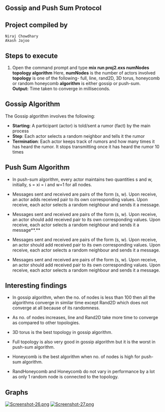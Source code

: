 ## Gossip and Push Sum Protocol
	
## Project compiled by
	Niraj Chowdhary
	Akash Jajoo

## Steps to execute
1.  Open the command prompt and type **mix run proj2.exs numNodes topology algorithm** 
  Here,
     **numNodes** is the number of actors involved
      **topology** is one of the following- full, line, rand2D, 3D torus, honeycomb or random honeycomb
      **algorithm** is either gossip or push-sum.  
    **Output:**  Time taken to converge in milliseconds.
    
 
## Gossip Algorithm
The Gossip algorithm involves the following: 
* **Starting**: A participant (actor) is told/sent a rumor (fact) by the main process
* **Step**: Each actor selects a random neighbor and tells it the rumor
* **Termination**: Each actor keeps track of rumors and how many times it has heard the rumor. It stops transmitting once it has heard the rumor 10 times

## Push Sum Algorithm
* In push-sum algorithm, every actor maintains two quantities s and w, initially, s = xi = i and w=1 for all nodes.

* Messages sent and received are pairs of the form (s, w). Upon receive, an actor adds received pair to its own corresponding values. Upon receive, each actor selects a random neighbour and sends it a message.

* Messages sent and received are pairs of the form (s, w). Upon receive, an actor should add received pair to its own corresponding values. Upon receive, each actor selects a random neighbour and sends it a message**.**

* Messages sent and received are pairs of the form (s, w). Upon receive, an actor should add received pair to its own corresponding values. Upon receive, each actor selects a random neighbour and sends it a message.

* Messages sent and received are pairs of the form (s, w). Upon receive, an actor should add received pair to its own corresponding values. Upon receive, each actor selects a random neighbour and sends it a message.

## Interesting findings
* In gossip algorithm, when the no. of nodes is less than 100 then all the algorithms converge in similar time except Rand2D which does not converge at all because of its randomness.

* As no. of nodes increases, line and Rand2D take more time to converge as compared to other topologies.
* 3D torus is the best topology in gossip algorithm.
* Full topology is also very good in gossip algorithm but it is the worst in push-sum algorithm.

* Honeycomb is the best algorithm when no. of nodes is high for push-sum algorithm.
* RandHoneycomb and Honeycomb do not vary in performance by a lot as only 1 random node is connected to the topology.

## Graphs
[![Screenshot-26.png](https://i.postimg.cc/Qd80dN5n/Screenshot-26.png)](https://postimg.cc/mtnQdsmQ)
[![Screenshot-27.png](https://i.postimg.cc/hjWmhM6P/Screenshot-27.png)](https://postimg.cc/cKhCb7dV)
